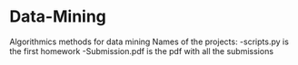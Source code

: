 # Data-Mining
Algorithmics methods for data mining
Names of the projects:
-scripts.py is the first homework
-Submission.pdf is the pdf with all the submissions
